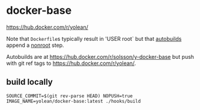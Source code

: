 # docker-base

https://hub.docker.com/r/yolean/

Note that `Dockerfile`s typically result in 'USER root`
but that [autobuilds](./hooks/build) append a [nonroot](./nonroot-footer.Dockerfile) step.

Autobuilds are at https://hub.docker.com/r/solsson/y-docker-base
but push with git ref tags to https://hub.docker.com/r/yolean/<name>.

## build locally

```
SOURCE_COMMIT=$(git rev-parse HEAD) NOPUSH=true IMAGE_NAME=yolean/docker-base:latest ./hooks/build
```
